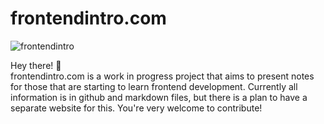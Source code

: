 # frontendintro.com 

![frontendintro](https://github.com/daugerdas/frontendintro.com/assets/14166408/fcd0a26a-6420-448d-a922-cba658d3a0b9)

Hey there! 👋 \
frontendintro.com is a work in progress project that aims to present notes for those that are starting to learn frontend development. Currently all information is in github and markdown files, but there is a plan to have a separate website for this. You're very welcome to contribute!

